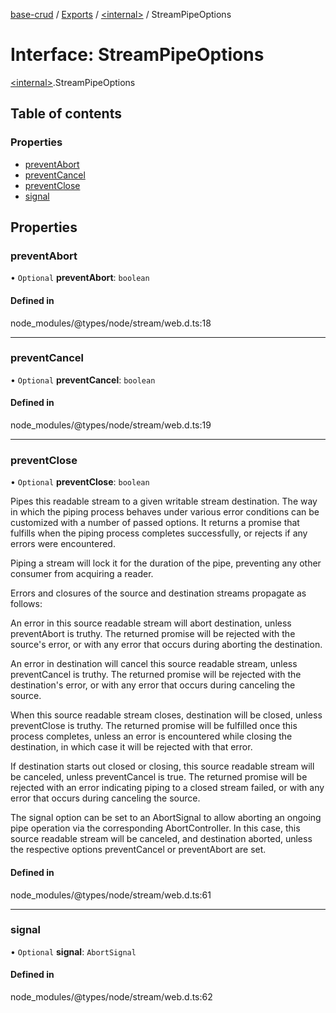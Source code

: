 [base-crud](../README.md) / [Exports](../modules.md) / [\<internal\>](../modules/internal_.md) / StreamPipeOptions

# Interface: StreamPipeOptions

[\<internal\>](../modules/internal_.md).StreamPipeOptions

## Table of contents

### Properties

- [preventAbort](internal_.StreamPipeOptions.md#preventabort)
- [preventCancel](internal_.StreamPipeOptions.md#preventcancel)
- [preventClose](internal_.StreamPipeOptions.md#preventclose)
- [signal](internal_.StreamPipeOptions.md#signal)

## Properties

### preventAbort

• `Optional` **preventAbort**: `boolean`

#### Defined in

node_modules/@types/node/stream/web.d.ts:18

___

### preventCancel

• `Optional` **preventCancel**: `boolean`

#### Defined in

node_modules/@types/node/stream/web.d.ts:19

___

### preventClose

• `Optional` **preventClose**: `boolean`

Pipes this readable stream to a given writable stream destination.
The way in which the piping process behaves under various error
conditions can be customized with a number of passed options. It
returns a promise that fulfills when the piping process completes
successfully, or rejects if any errors were encountered.

Piping a stream will lock it for the duration of the pipe, preventing
any other consumer from acquiring a reader.

Errors and closures of the source and destination streams propagate
as follows:

An error in this source readable stream will abort destination,
unless preventAbort is truthy. The returned promise will be rejected
with the source's error, or with any error that occurs during
aborting the destination.

An error in destination will cancel this source readable stream,
unless preventCancel is truthy. The returned promise will be rejected
with the destination's error, or with any error that occurs during
canceling the source.

When this source readable stream closes, destination will be closed,
unless preventClose is truthy. The returned promise will be fulfilled
once this process completes, unless an error is encountered while
closing the destination, in which case it will be rejected with that
error.

If destination starts out closed or closing, this source readable
stream will be canceled, unless preventCancel is true. The returned
promise will be rejected with an error indicating piping to a closed
stream failed, or with any error that occurs during canceling the
source.

The signal option can be set to an AbortSignal to allow aborting an
ongoing pipe operation via the corresponding AbortController. In this
case, this source readable stream will be canceled, and destination
aborted, unless the respective options preventCancel or preventAbort
are set.

#### Defined in

node_modules/@types/node/stream/web.d.ts:61

___

### signal

• `Optional` **signal**: `AbortSignal`

#### Defined in

node_modules/@types/node/stream/web.d.ts:62
